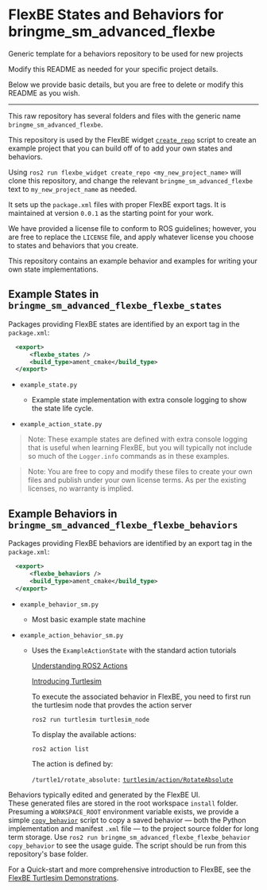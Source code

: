 # FlexBE States and Behaviors for bringme_sm_advanced_flexbe

Generic template for a behaviors repository to be used for new projects

Modify this README as needed for your specific project details.

Below we provide basic details, but you are free to delete or modify this README as you wish.

----

This raw repository has several folders and files with the generic name `bringme_sm_advanced_flexbe`.


This repository is used by the FlexBE widget 
[`create_repo`](https://github.com/FlexBE/flexbe_behavior_engine/blob/ros2-devel/flexbe_widget/bin/create_repo) 
script to create an example project that you can build off of to add your own states and behaviors.  

Using `ros2 run flexbe_widget create_repo <my_new_project_name>` will clone this repository, 
and change the relevant `bringme_sm_advanced_flexbe` text to `my_new_project_name` as needed.

It sets up the `package.xml` files with proper FlexBE export tags.
It is maintained at version `0.0.1` as the starting point for your work.

We have provided a license file to conform to ROS guidelines; however, you are free to replace the 
`LICENSE` file, and apply whatever license you choose to states and behaviors that you create.

This repository contains an example behavior and examples for writing your own state implementations.

## Example States in `bringme_sm_advanced_flexbe_flexbe_states`

Packages providing FlexBE states are identified by an export tag in the `package.xml`:

```xml
  <export>
      <flexbe_states />
      <build_type>ament_cmake</build_type>
  </export>
```

* `example_state.py `
  * Example state implementation with extra console logging to show the state life cycle.

* `example_action_state.py`

> Note: These example states are defined with extra console logging that is useful when learning FlexBE, 
> but you will typically not include so much of the `Logger.info` commands as in these examples.

> Note: You are free to copy and modify these files to create your own files and publish under your own license terms.
> As per the existing licenses, no warranty is implied.

## Example Behaviors in `bringme_sm_advanced_flexbe_flexbe_behaviors`

Packages providing FlexBE behaviors are identified by an export tag in the `package.xml`:

```xml
  <export>
      <flexbe_behaviors />
      <build_type>ament_cmake</build_type>
  </export>
```

  * `example_behavior_sm.py`
    * Most basic example state machine

  * `example_action_behavior_sm.py` 
    * Uses the `ExampleActionState` with the standard action tutorials 

        [Understanding ROS2 Actions](https://docs.ros.org/en/iron/Tutorials/Beginner-CLI-Tools/Understanding-ROS2-Actions/Understanding-ROS2-Actions.html)

        [Introducing Turtlesim](https://docs.ros.org/en/iron/Tutorials/Beginner-CLI-Tools/Introducing-Turtlesim/Introducing-Turtlesim.html)
        
        To execute the associated behavior in FlexBE, you need to first run the turtlesim node that provdes the action server

        `ros2 run turtlesim turtlesim_node`
        
        To display the available actions:

        `ros2 action list`
        
        The action is defined by:

        `/turtle1/rotate_absolute:` [`turtlesim/action/RotateAbsolute`](https://docs.ros2.org/latest/api/turtlesim/action/RotateAbsolute.html)

Behaviors typically edited and generated by the FlexBE UI.  
These generated files are stored in the root workspace `install` folder.
Presuming a `WORKSPACE_ROOT` environment variable exists, we provide a simple 
[`copy_behavior`](bringme_sm_advanced_flexbe_flexbe_behaviors/bin/copy_behavior) script to copy a saved behavior 
&mdash; both the Python implementation and manifest `.xml` file &mdash; 
to the project source folder for long term storage.
Use `ros2 run bringme_sm_advanced_flexbe_flexbe_behavior copy_behavior` to see the usage guide. 
The script should be run from this repository's base folder.

For a Quick-start and more comprehensive introduction to FlexBE, 
see the [FlexBE Turtlesim Demonstrations](https://github.com/FlexBE/flexbe_turtlesim_demo).

